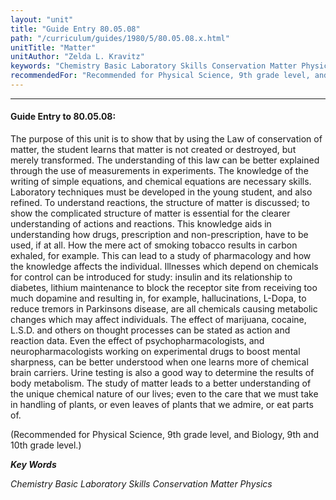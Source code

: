 ```yaml
---
layout: "unit"
title: "Guide Entry 80.05.08"
path: "/curriculum/guides/1980/5/80.05.08.x.html"
unitTitle: "Matter"
unitAuthor: "Zelda L. Kravitz"
keywords: "Chemistry Basic Laboratory Skills Conservation Matter Physics"
recommendedFor: "Recommended for Physical Science, 9th grade level, and Biology, 9th and 10th grade level."
---
```

<body>
<hr/>
<h4>
Guide Entry to 80.05.08:
</h4>
The purpose of this unit is to show that by using the Law of conservation of matter, the student learns that matter is not created or destroyed, but merely transformed.  The understanding of this law can be better explained through the use of measurements in experiments.  The knowledge of the writing of simple equations, and chemical equations are necessary skills.  Laboratory techniques must be developed in the young student, and also refined.  To understand reactions, the structure of matter is discussed; to show the complicated structure of matter is essential for the clearer understanding of actions and reactions.  This knowledge aids in understanding how drugs, prescription and non-prescription, have to be used, if at all.  How the mere act of smoking tobacco results in carbon exhaled, for example.  This can lead to a study of pharmacology and how the knowledge affects the individual.  Illnesses which depend on chemicals for control can be introduced for study: insulin and its relationship to diabetes, lithium maintenance to block the receptor site from receiving too much dopamine and resulting in, for example, hallucinations, L-Dopa, to reduce tremors in Parkinsons disease, are all chemicals causing metabolic changes which may affect individuals. The effect of marijuana, cocaine, L.S.D. and others on thought processes can be stated as action and reaction data.  Even the effect of psychopharmacologists, and neuropharmacologists working on experimental drugs to boost mental sharpness, can be better understood when one learns more of chemical brain carriers.  Urine testing is also a good way to determine the results of body metabolism.  The study of matter leads to a better understanding of the unique chemical nature of our lives; even to the care that we must take in handling of plants, or even leaves of plants that we admire, or eat parts of.
<p>
(Recommended for Physical Science, 9th grade level, and Biology, 9th and 10th grade level.)
</p>
<p>
<b>
<i>
Key Words
</i>
</b>
<br/>
</p>
<p>
<i>
Chemistry Basic Laboratory Skills Conservation Matter Physics
</i>
</p>
</body>